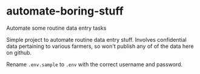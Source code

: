 # automate-boring-stuff
Automate some routine data entry tasks


Simple project to automate routine data entry stuff. Involves confidential data pertaining to various farmers, so won't publish any of of the data here on github.

Rename `.env.sample` to `.env` with the correct username and password. 
